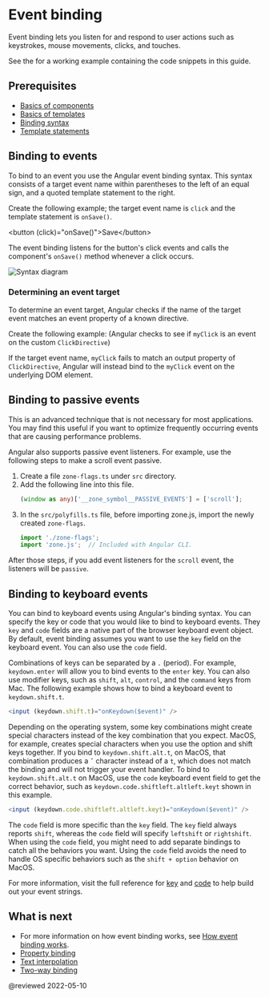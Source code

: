 # Event binding

Event binding lets you listen for and respond to user actions such as keystrokes, mouse movements, clicks, and touches.

<div class="alert is-helpful">

See the <live-example></live-example> for a working example containing the code snippets in this guide.

</div>

## Prerequisites

* [Basics of components](guide/architecture-components)
* [Basics of templates](guide/glossary#template)
* [Binding syntax](guide/binding-syntax)
* [Template statements](guide/template-statements)

## Binding to events

To bind to an event you use the Angular event binding syntax.
This syntax consists of a target event name within parentheses to the left of an equal sign, and a quoted template statement to the right.

Create the following example; the target event name is `click` and the template statement is `onSave()`.

<code-example language="html" header="Event binding syntax">
&lt;button (click)="onSave()"&gt;Save&lt;/button&gt;
</code-example>

The event binding listens for the button's click events and calls the component's `onSave()` method whenever a click occurs.

<div class="lightbox">
  <img src='generated/images/guide/template-syntax/syntax-diagram.svg' alt="Syntax diagram">
</div>

### Determining an event target

To determine an event target, Angular checks if the name of the target event matches an event property of a known directive.

Create the following example: (Angular checks to see if `myClick` is an event on the custom `ClickDirective`)

<code-example path="event-binding/src/app/app.component.html" region="custom-directive" header="src/app/app.component.html"></code-example>

If the target event name, `myClick` fails to match an output property of `ClickDirective`, Angular will instead bind to the `myClick` event on the underlying DOM element.

## Binding to passive events

This is an advanced technique that is not necessary for most applications. You may find this useful if you want to optimize frequently occurring events that are causing performance problems.

Angular also supports passive event listeners. For example, use the following steps to make a scroll event passive.

1. Create a file `zone-flags.ts` under `src` directory.
2. Add the following line into this file.
   ```typescript
   (window as any)['__zone_symbol__PASSIVE_EVENTS'] = ['scroll'];
   ```
3. In the `src/polyfills.ts` file, before importing zone.js, import the newly created `zone-flags`.
   ```typescript
   import './zone-flags';
   import 'zone.js';  // Included with Angular CLI.
   ```

After those steps, if you add event listeners for the `scroll` event, the listeners will be `passive`.

## Binding to keyboard events

You can bind to keyboard events using Angular's binding syntax. You can specify the key or code that you would like to bind to keyboard events. They `key` and `code` fields are a native part of the browser keyboard event object. By default, event binding assumes you want to use the `key` field on the keyboard event. You can also use the `code` field.

Combinations of keys can be separated by a `.` (period). For example, `keydown.enter` will allow you to bind events to the `enter` key. You can also use modifier keys, such as `shift`, `alt`, `control`, and the `command` keys from Mac. The following example shows how to bind a keyboard event to `keydown.shift.t`.

   ```typescript
   <input (keydown.shift.t)="onKeydown($event)" />
   ```

Depending on the operating system, some key combinations might create special characters instead of the key combination that you expect. MacOS, for example, creates special characters when you use the option and shift keys together. If you bind to `keydown.shift.alt.t`, on MacOS, that combination produces a `ˇ` character instead of a `t`, which does not match the binding and will not trigger your event handler. To bind to `keydown.shift.alt.t` on MacOS, use the `code` keyboard event field to get the correct behavior, such as `keydown.code.shiftleft.altleft.keyt` shown in this example.

   ```typescript
   <input (keydown.code.shiftleft.altleft.keyt)="onKeydown($event)" />
   ```

The `code` field is more specific than the `key` field. The `key` field always reports `shift`, whereas the `code` field will specify `leftshift` or `rightshift`. When using the `code` field, you might need to add separate bindings to catch all the behaviors you want. Using the `code` field avoids the need to handle OS specific behaviors such as the `shift + option` behavior on MacOS.

For more information, visit the full reference for [key](https://developer.mozilla.org/en-US/docs/Web/API/UI_Events/Keyboard_event_key_values) and [code](https://developer.mozilla.org/en-US/docs/Web/API/UI_Events/Keyboard_event_code_values) to help build out your event strings.

## What is next

* For more information on how event binding works, see [How event binding works](guide/event-binding-concepts).
* [Property binding](guide/property-binding)
* [Text interpolation](guide/interpolation)
* [Two-way binding](guide/two-way-binding)

@reviewed 2022-05-10
